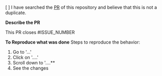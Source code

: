  [ ] I have searched the [PR](https://github.com/Marketing-Automation-Systems/jellyfish/pulls/) of this repository and believe that this is not a duplicate.

<!-- Checked checkbox should look like this: [x] -->

**Describe the PR**

This PR closes #ISSUE_NUMBER

<!-- Provide a description of the changes proposed in the pull request -->

<!--
  Thank you very much for contributing to the Jellyfish team by creating an issue! ❤️
  To avoid duplicate PR we ask you to check off the following list.
-->

<!-- Short bullet list with the new changes proposed-->

**To Reproduce what was done**
Steps to reproduce the behavior:
1. Go to '...'
2. Click on '....'
3. Scroll down to '....**
4. See the changes

<!-- Optional -->
